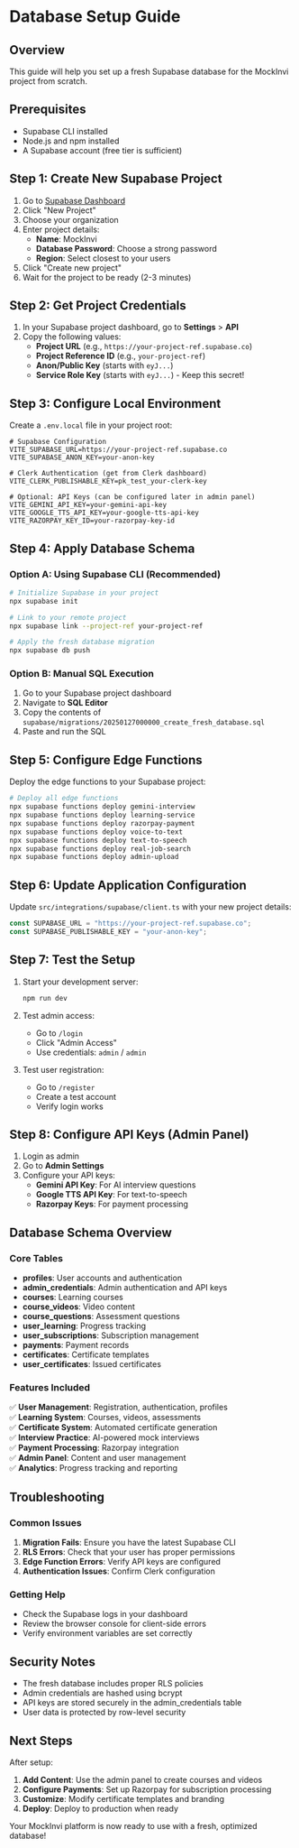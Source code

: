 # Database Setup Guide

## Overview

This guide will help you set up a fresh Supabase database for the MockInvi project from scratch.

## Prerequisites

- Supabase CLI installed
- Node.js and npm installed
- A Supabase account (free tier is sufficient)

## Step 1: Create New Supabase Project

1. Go to [Supabase Dashboard](https://supabase.com/dashboard)
2. Click "New Project"
3. Choose your organization
4. Enter project details:
   - **Name**: MockInvi
   - **Database Password**: Choose a strong password
   - **Region**: Select closest to your users
5. Click "Create new project"
6. Wait for the project to be ready (2-3 minutes)

## Step 2: Get Project Credentials

1. In your Supabase project dashboard, go to **Settings** > **API**
2. Copy the following values:
   - **Project URL** (e.g., `https://your-project-ref.supabase.co`)
   - **Project Reference ID** (e.g., `your-project-ref`)
   - **Anon/Public Key** (starts with `eyJ...`)
   - **Service Role Key** (starts with `eyJ...`) - Keep this secret!

## Step 3: Configure Local Environment

Create a `.env.local` file in your project root:

```env
# Supabase Configuration
VITE_SUPABASE_URL=https://your-project-ref.supabase.co
VITE_SUPABASE_ANON_KEY=your-anon-key

# Clerk Authentication (get from Clerk dashboard)
VITE_CLERK_PUBLISHABLE_KEY=pk_test_your-clerk-key

# Optional: API Keys (can be configured later in admin panel)
VITE_GEMINI_API_KEY=your-gemini-api-key
VITE_GOOGLE_TTS_API_KEY=your-google-tts-api-key
VITE_RAZORPAY_KEY_ID=your-razorpay-key-id
```

## Step 4: Apply Database Schema

### Option A: Using Supabase CLI (Recommended)

```bash
# Initialize Supabase in your project
npx supabase init

# Link to your remote project
npx supabase link --project-ref your-project-ref

# Apply the fresh database migration
npx supabase db push
```

### Option B: Manual SQL Execution

1. Go to your Supabase project dashboard
2. Navigate to **SQL Editor**
3. Copy the contents of `supabase/migrations/20250127000000_create_fresh_database.sql`
4. Paste and run the SQL

## Step 5: Configure Edge Functions

Deploy the edge functions to your Supabase project:

```bash
# Deploy all edge functions
npx supabase functions deploy gemini-interview
npx supabase functions deploy learning-service
npx supabase functions deploy razorpay-payment
npx supabase functions deploy voice-to-text
npx supabase functions deploy text-to-speech
npx supabase functions deploy real-job-search
npx supabase functions deploy admin-upload
```

## Step 6: Update Application Configuration

Update `src/integrations/supabase/client.ts` with your new project details:

```typescript
const SUPABASE_URL = "https://your-project-ref.supabase.co";
const SUPABASE_PUBLISHABLE_KEY = "your-anon-key";
```

## Step 7: Test the Setup

1. Start your development server:
   ```bash
   npm run dev
   ```

2. Test admin access:
   - Go to `/login`
   - Click "Admin Access"
   - Use credentials: `admin` / `admin`

3. Test user registration:
   - Go to `/register`
   - Create a test account
   - Verify login works

## Step 8: Configure API Keys (Admin Panel)

1. Login as admin
2. Go to **Admin Settings**
3. Configure your API keys:
   - **Gemini API Key**: For AI interview questions
   - **Google TTS API Key**: For text-to-speech
   - **Razorpay Keys**: For payment processing

## Database Schema Overview

### Core Tables

- **profiles**: User accounts and authentication
- **admin_credentials**: Admin authentication and API keys
- **courses**: Learning courses
- **course_videos**: Video content
- **course_questions**: Assessment questions
- **user_learning**: Progress tracking
- **user_subscriptions**: Subscription management
- **payments**: Payment records
- **certificates**: Certificate templates
- **user_certificates**: Issued certificates

### Features Included

✅ **User Management**: Registration, authentication, profiles  
✅ **Learning System**: Courses, videos, assessments  
✅ **Certificate System**: Automated certificate generation  
✅ **Interview Practice**: AI-powered mock interviews  
✅ **Payment Processing**: Razorpay integration  
✅ **Admin Panel**: Content and user management  
✅ **Analytics**: Progress tracking and reporting  

## Troubleshooting

### Common Issues

1. **Migration Fails**: Ensure you have the latest Supabase CLI
2. **RLS Errors**: Check that your user has proper permissions
3. **Edge Function Errors**: Verify API keys are configured
4. **Authentication Issues**: Confirm Clerk configuration

### Getting Help

- Check the Supabase logs in your dashboard
- Review the browser console for client-side errors
- Verify environment variables are set correctly

## Security Notes

- The fresh database includes proper RLS policies
- Admin credentials are hashed using bcrypt
- API keys are stored securely in the admin_credentials table
- User data is protected by row-level security

## Next Steps

After setup:

1. **Add Content**: Use the admin panel to create courses and videos
2. **Configure Payments**: Set up Razorpay for subscription processing
3. **Customize**: Modify certificate templates and branding
4. **Deploy**: Deploy to production when ready

Your MockInvi platform is now ready to use with a fresh, optimized database!